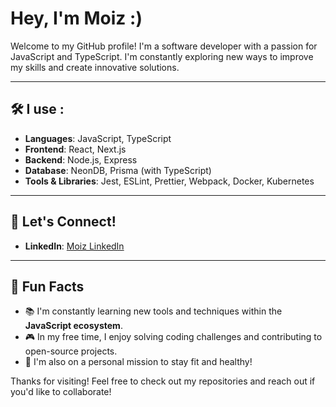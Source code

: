# Hey, I'm Moiz :)

Welcome to my GitHub profile! I'm a software developer with a passion for JavaScript and TypeScript. I'm constantly exploring new ways to improve my skills and create innovative solutions.

---

## 🛠️ I use : 

- **Languages**: JavaScript, TypeScript
- **Frontend**: React, Next.js
- **Backend**: Node.js, Express
- **Database**: NeonDB, Prisma (with TypeScript)
- **Tools & Libraries**: Jest, ESLint, Prettier, Webpack, Docker, Kubernetes

---

## 💬 Let's Connect!

- **LinkedIn**: [Moiz LinkedIn](https://www.linkedin.com/in/abdul-moiz-sheraz-218117229/)
---

## 🧩 Fun Facts

- 📚 I'm constantly learning new tools and techniques within the **JavaScript ecosystem**.
- 🎮 In my free time, I enjoy solving coding challenges and contributing to open-source projects.
- 💪 I'm also on a personal mission to stay fit and healthy!

Thanks for visiting! Feel free to check out my repositories and reach out if you'd like to collaborate!
